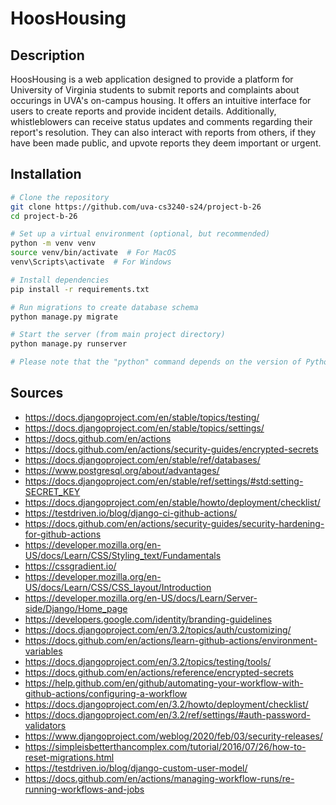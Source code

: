 # HoosHousing

## Description
HoosHousing is a web application designed to provide a platform for University of Virginia students to submit reports and complaints about occurings in UVA's on-campus housing. It offers an intuitive interface for users to create reports and provide incident details. Additionally, whistleblowers can receive status updates and comments regarding their report's resolution. They can also interact with reports from others, if they have been made public, and upvote reports they deem important or urgent.

## Installation
```bash
# Clone the repository
git clone https://github.com/uva-cs3240-s24/project-b-26
cd project-b-26

# Set up a virtual environment (optional, but recommended)
python -m venv venv
source venv/bin/activate  # For MacOS
venv\Scripts\activate  # For Windows

# Install dependencies
pip install -r requirements.txt

# Run migrations to create database schema
python manage.py migrate

# Start the server (from main project directory)
python manage.py runserver

# Please note that the "python" command depends on the version of Python you have installed on your local machine.
```
## Sources
- https://docs.djangoproject.com/en/stable/topics/testing/
- https://docs.djangoproject.com/en/stable/topics/settings/
- https://docs.github.com/en/actions
- https://docs.github.com/en/actions/security-guides/encrypted-secrets
- https://docs.djangoproject.com/en/stable/ref/databases/
- https://www.postgresql.org/about/advantages/
- https://docs.djangoproject.com/en/stable/ref/settings/#std:setting-SECRET_KEY
- https://docs.djangoproject.com/en/stable/howto/deployment/checklist/
- https://testdriven.io/blog/django-ci-github-actions/
- https://docs.github.com/en/actions/security-guides/security-hardening-for-github-actions
- https://developer.mozilla.org/en-US/docs/Learn/CSS/Styling_text/Fundamentals
- https://cssgradient.io/
- https://developer.mozilla.org/en-US/docs/Learn/CSS/CSS_layout/Introduction
- https://developer.mozilla.org/en-US/docs/Learn/Server-side/Django/Home_page
- https://developers.google.com/identity/branding-guidelines
- https://docs.djangoproject.com/en/3.2/topics/auth/customizing/
- https://docs.github.com/en/actions/learn-github-actions/environment-variables
- https://docs.djangoproject.com/en/3.2/topics/testing/tools/
- https://docs.github.com/en/actions/reference/encrypted-secrets
- https://help.github.com/en/github/automating-your-workflow-with-github-actions/configuring-a-workflow
- https://docs.djangoproject.com/en/3.2/howto/deployment/checklist/
- https://docs.djangoproject.com/en/3.2/ref/settings/#auth-password-validators
- https://www.djangoproject.com/weblog/2020/feb/03/security-releases/
- https://simpleisbetterthancomplex.com/tutorial/2016/07/26/how-to-reset-migrations.html
- https://testdriven.io/blog/django-custom-user-model/
- https://docs.github.com/en/actions/managing-workflow-runs/re-running-workflows-and-jobs

